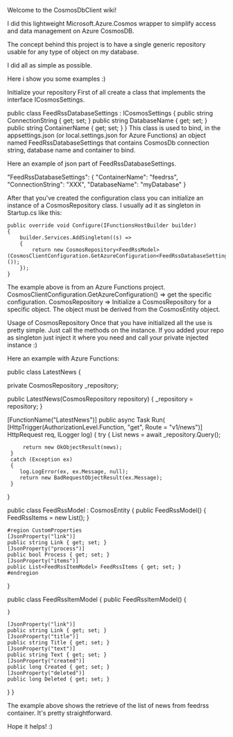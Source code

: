 Welcome to the CosmosDbClient wiki!

I did this lightweight Microsoft.Azure.Cosmos wrapper to simplify access and data management on Azure CosmosDB.

The concept behind this project is to have a single generic repository usable for any type of object on my database.

I did all as simple as possible.

Here i show you some examples :)

Initialize your repository
First of all create a class that implements the interface ICosmosSettings.

public class FeedRssDatabaseSettings : ICosmosSettings
{
    public string ConnectionString { get; set; }
    public string DatabaseName { get; set; }
    public string ContainerName { get; set; }
}
This class is used to bind, in the appsettings.json (or local.settings.json for Azure Functions) an object named FeedRssDatabaseSettings that contains CosmosDb connection string, database name and container to bind.

Here an example of json part of FeedRssDatabaseSettings.

"FeedRssDatabaseSettings": { "ContainerName": "feedrss", "ConnectionString": "XXX", "DatabaseName": "myDatabase" }

After that you've created the configuration class you can initialize an instance of a CosmosRepository class. I usually ad it as singleton in Startup.cs like this:

    public override void Configure(IFunctionsHostBuilder builder)
    {
        builder.Services.AddSingleton((s) =>
        {
            return new CosmosRepository<FeedRssModel>(CosmosClientConfiguration.GetAzureConfiguration<FeedRssDatabaseSettings>());
        });
    }
The example above is from an Azure Functions project. CosmosClientConfiguration.GetAzureConfiguration() => get the specific configuration. CosmosRepository => Initialize a CosmosRepository for a specific object. The object must be derived from the CosmosEntity object.

Usage of CosmosRepository
Once that you have initialized all the use is pretty simple. Just call the methods on the instance. If you added your repo as singleton just inject it where you need and call your private injected instance :)

Here an example with Azure Functions:

public class LatestNews {

private CosmosRepository _repository;

public LatestNews(CosmosRepository repository) { _repository = repository; }

 [FunctionName("LatestNews")]
 public async Task<IActionResult> Run(
        [HttpTrigger(AuthorizationLevel.Function, "get", Route = "v1/news")] HttpRequest req,
        ILogger log)
 {
     try
     {
         List<FeedRssModel> news = await _repository.Query();

         return new OkObjectResult(news);
     }
     catch (Exception ex)
     {
        log.LogError(ex, ex.Message, null);
        return new BadRequestObjectResult(ex.Message);
     }
 }

public class FeedRssModel : CosmosEntity
{
    public FeedRssModel()
    {
        FeedRssItems = new List<FeedRssItemModel>();
    }

    #region CustomProperties
    [JsonProperty("link")]
    public string Link { get; set; }
    [JsonProperty("process")]
    public bool Process { get; set; }
    [JsonProperty("items")]
    public List<FeedRssItemModel> FeedRssItems { get; set; }
    #endregion
}

public class FeedRssItemModel
{
    public FeedRssItemModel()
    {

    }

    [JsonProperty("link")]
    public string Link { get; set; }
    [JsonProperty("title")]
    public string Title { get; set; }
    [JsonProperty("text")]
    public string Text { get; set; }
    [JsonProperty("created")]
    public long Created { get; set; }
    [JsonProperty("deleted")]
    public long Deleted { get; set; }
}
}

The example above shows the retrieve of the list of news from feedrss container. It's pretty straightforward.

Hope it helps! :)
